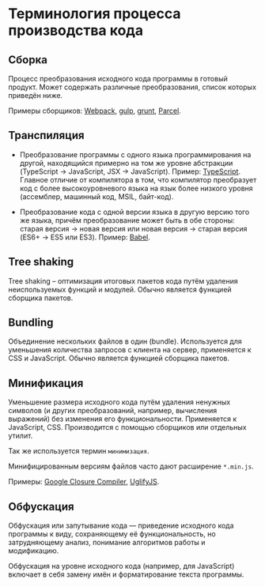 # Терминология процесса производства кода

## Сборка

Процесс преобразования исходного кода программы в готовый продукт. Может содержать различные преобразования, список которых приведён ниже.

Примеры сборщиков: [Webpack](https://webpack.js.org/ "Webpack"), [gulp](https://gulpjs.com/ "gulp"), [grunt](https://gruntjs.com/ "grunt"), [Parcel](https://parceljs.org/ "Parcel").

## Транспиляция

+ Преобразование программы с одного языка программирования на другой, находящийся примерно на том же уровне абстракции (TypeScript → JavaScript, JSX → JavaScript). Пример: [TypeScript](https://www.typescriptlang.org/ "TypeScript").  
Главное отличие от компилятора в том, что компилятор преобразует код с более высокоуровневого языка на язык более низкого уровня (ассемблер, машинный код, MSIL, байт-код).

+ Преобразование кода с одной версии языка в другую версию того же языка, причём преобразование может быть в обе стороны: старая версия → новая версия или новая версия → старая версия (ES6+ → ES5 или ES3). Пример: [Babel](https://babeljs.io/ "Babel").

## Tree shaking

Tree shaking – оптимизация итоговых пакетов кода путём удаления неиспользуемых функций и модулей. Обычно является функцией сборщика пакетов.

## Bundling

Объединение нескольких файлов в один (bundle). Используется для уменьшения количества запросов с клиента на сервер, применяется к CSS и JavaScript. Обычно является функцией сборщика пакетов. 

## Минификация

Уменьшение размера исходного кода путём удаления ненужных символов (и других преобразований, например, вычисления выражений) без изменения его функциональности. Применяется к JavaScript, CSS. Производится с помощью сборщиков или отдельных утилит.

Так же используется термин `минимизация`.

Минифицированным версиям файлов часто дают расширение `*.min.js`.

Примеры: [Google Closure Compiler](https://developers.google.com/closure/compiler/), [UglifyJS](https://github.com/mishoo/UglifyJS).

## Обфускация

Обфускация или запутывание кода — приведение исходного кода программы к виду, сохраняющему её функциональность, но затрудняющему анализ, понимание алгоритмов работы и модификацию.

Обфускация на уровне исходного кода (например, для JavaScript) включает в себя замену имён и форматирование текста программы.